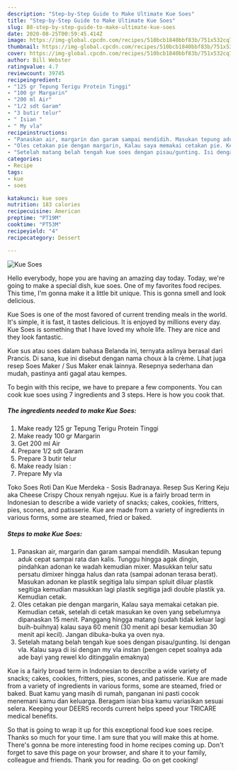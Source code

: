 ```yaml
---
description: "Step-by-Step Guide to Make Ultimate Kue Soes"
title: "Step-by-Step Guide to Make Ultimate Kue Soes"
slug: 88-step-by-step-guide-to-make-ultimate-kue-soes
date: 2020-08-25T00:59:45.414Z
image: https://img-global.cpcdn.com/recipes/510bcb1840bbf83b/751x532cq70/kue-soes-foto-resep-utama.jpg
thumbnail: https://img-global.cpcdn.com/recipes/510bcb1840bbf83b/751x532cq70/kue-soes-foto-resep-utama.jpg
cover: https://img-global.cpcdn.com/recipes/510bcb1840bbf83b/751x532cq70/kue-soes-foto-resep-utama.jpg
author: Bill Webster
ratingvalue: 4.7
reviewcount: 39745
recipeingredient:
- "125 gr Tepung Terigu Protein Tinggi"
- "100 gr Margarin"
- "200 ml Air"
- "1/2 sdt Garam"
- "3 butir telur"
- " Isian "
- " My vla"
recipeinstructions:
- "Panaskan air, margarin dan garam sampai mendidih. Masukan tepung aduk cepat sampai rata dan kalis. Tunggu hingga agak dingin, pindahkan adonan ke wadah kemudian mixer. Masukkan telur satu persatu dimixer hingga halus dan rata (sampai adonan terasa berat). Masukan adonan ke plastik segitiga lalu simpan spluit diluar plastik segitiga kemudian masukkan lagi plastik segitiga jadi double plastik ya. Kemudian cetak."
- "Oles cetakan pie dengan margarin, Kalau saya memakai cetakan pie. Kemudian cetak, setelah di cetak masukan ke oven yang sebelumnya dipanaskan 15 menit. Panggang hingga matang (sudah tidak keluar lagi buih-buihnya) kalau saya 60 menit (30 menit api besar kemudian 30 menit api kecil). Jangan dibuka-buka ya oven nya."
- "Setelah matang belah tengah kue soes dengan pisau/gunting. Isi dengan vla. Kalau saya di isi dengan my vla instan (pengen cepet soalnya ada ade bayi yang rewel klo ditinggalin emaknya)"
categories:
- Recipe
tags:
- kue
- soes

katakunci: kue soes 
nutrition: 183 calories
recipecuisine: American
preptime: "PT19M"
cooktime: "PT53M"
recipeyield: "4"
recipecategory: Dessert

---
```



![Kue Soes](https://img-global.cpcdn.com/recipes/510bcb1840bbf83b/751x532cq70/kue-soes-foto-resep-utama.jpg)

Hello everybody, hope you are having an amazing day today. Today, we're going to make a special dish, kue soes. One of my favorites food recipes. This time, I'm gonna make it a little bit unique. This is gonna smell and look delicious.

Kue Soes is one of the most favored of current trending meals in the world. It's simple, it is fast, it tastes delicious. It is enjoyed by millions every day. Kue Soes is something that I have loved my whole life. They are nice and they look fantastic.

Kue sus atau soes dalam bahasa Belanda ini, ternyata aslinya berasal dari Prancis. Di sana, kue ini disebut dengan nama choux à la crème. Lihat juga resep Soes Maker / Sus Maker enak lainnya. Resepnya sederhana dan mudah, pastinya anti gagal atau kempes.


To begin with this recipe, we have to prepare a few components. You can cook kue soes using 7 ingredients and 3 steps. Here is how you cook that.

<!--inarticleads1-->

##### The ingredients needed to make Kue Soes:

1. Make ready 125 gr Tepung Terigu Protein Tinggi
1. Make ready 100 gr Margarin
1. Get 200 ml Air
1. Prepare 1/2 sdt Garam
1. Prepare 3 butir telur
1. Make ready  Isian :
1. Prepare  My vla


Toko Soes Roti Dan Kue Merdeka - Sosis Badranaya. Resep Sus Kering Keju aka Cheese Crispy Choux renyah ngejuu. Kue is a fairly broad term in Indonesian to describe a wide variety of snacks; cakes, cookies, fritters, pies, scones, and patisserie. Kue are made from a variety of ingredients in various forms, some are steamed, fried or baked. 

<!--inarticleads2-->

##### Steps to make Kue Soes:

1. Panaskan air, margarin dan garam sampai mendidih. Masukan tepung aduk cepat sampai rata dan kalis. Tunggu hingga agak dingin, pindahkan adonan ke wadah kemudian mixer. Masukkan telur satu persatu dimixer hingga halus dan rata (sampai adonan terasa berat). Masukan adonan ke plastik segitiga lalu simpan spluit diluar plastik segitiga kemudian masukkan lagi plastik segitiga jadi double plastik ya. Kemudian cetak.
1. Oles cetakan pie dengan margarin, Kalau saya memakai cetakan pie. Kemudian cetak, setelah di cetak masukan ke oven yang sebelumnya dipanaskan 15 menit. Panggang hingga matang (sudah tidak keluar lagi buih-buihnya) kalau saya 60 menit (30 menit api besar kemudian 30 menit api kecil). Jangan dibuka-buka ya oven nya.
1. Setelah matang belah tengah kue soes dengan pisau/gunting. Isi dengan vla. Kalau saya di isi dengan my vla instan (pengen cepet soalnya ada ade bayi yang rewel klo ditinggalin emaknya)


Kue is a fairly broad term in Indonesian to describe a wide variety of snacks; cakes, cookies, fritters, pies, scones, and patisserie. Kue are made from a variety of ingredients in various forms, some are steamed, fried or baked. Buat kamu yang masih di rumah, panganan ini pasti cocok menemani kamu dan keluarga. Beragam isian bisa kamu variasikan sesuai selera. Keeping your DEERS records current helps speed your TRICARE medical benefits. 

So that is going to wrap it up for this exceptional food kue soes recipe. Thanks so much for your time. I am sure that you will make this at home. There's gonna be more interesting food in home recipes coming up. Don't forget to save this page on your browser, and share it to your family, colleague and friends. Thank you for reading. Go on get cooking!
